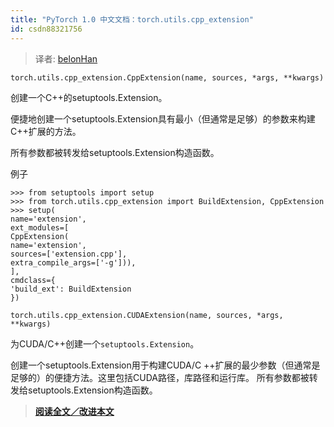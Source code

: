 ```yaml
---
title: "PyTorch 1.0 中文文档：torch.utils.cpp_extension"
id: csdn88321756
---
```


> 译者: [belonHan](https://github.com/belonHan)

```
torch.utils.cpp_extension.CppExtension(name, sources, *args, **kwargs) 
```

创建一个C++的setuptools.Extension。

便捷地创建一个setuptools.Extension具有最小（但通常是足够）的参数来构建C++扩展的方法。

所有参数都被转发给setuptools.Extension构造函数。

例子

```
>>> from setuptools import setup
>>> from torch.utils.cpp_extension import BuildExtension, CppExtension
>>> setup(
name='extension',
ext_modules=[
CppExtension(
name='extension',
sources=['extension.cpp'],
extra_compile_args=['-g'])),
],
cmdclass={
'build_ext': BuildExtension
}) 
```

```
torch.utils.cpp_extension.CUDAExtension(name, sources, *args, **kwargs) 
```

为CUDA/C++创建一个`setuptools.Extension`。

创建一个setuptools.Extension用于构建CUDA/C ++扩展的最少参数（但通常是足够的）的便捷方法。这里包括CUDA路径，库路径和运行库。 所有参数都被转发给setuptools.Extension构造函数。

> [**阅读全文／改进本文**](https://github.com/apachecn/pytorch-doc-zh/blob/master/docs/1.0/docs_cpp_extension.md)
